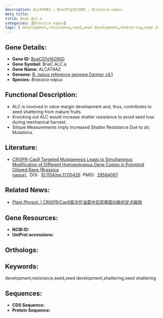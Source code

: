 ```yaml
---
description: ALCATRAZ ; BnaC07g16290D ; Brassica napus
meta_title:
title: BnaC.ALC.a
categories: [Brassica napus]
tags: [ development,resistance,seed,seed development,shattering,seed shattering ]
---
```


## Gene Details:
- **Gene ID:**	[BnaC07g16290D]()
- **Gene Symbol:** BnaC.ALC.a
- **Gene Name:** ALCATRAZ
- **Genome:** [B. napus reference genome Darmor v4.1]()
- **Species:** *Brassica napus*

## Functional Description:
   - ALC is involved in valve margin development and, thus, contributes to seed shattering from mature fruits.
   - Knocking out ALC would increase shatter resistance to avoid seed loss during mechanical harvest.
   - Silique Measurements Imply Increased Shatter Resistance Due to alc Mutations.

## Literature:
   - [CRISPR-Cas9 Targeted Mutagenesis Leads to Simultaneous Modification of Different Homoeologous Gene Copies in Polyploid Oilseed Rape (Brassica napus).]( https://academic.oup.com/plphys/article/174/2/935/6117482?login=true)&nbsp;&nbsp;DOI:&nbsp;&nbsp;[10.1104/pp.17.00426](https://academic.oup.com/plphys/article/174/2/935/6117482?login=true)&nbsp;&nbsp;PMID:&nbsp;&nbsp;[28584067](https://pubmed.ncbi.nlm.nih.gov/28584067/)

## Related News:
   - [Plant Physiol. | CRISPR/Cas9首次在油菜中实现基因功能的定点敲除](https://mp.weixin.qq.com/s?__biz=MzIyOTY2NDYyNQ==&mid=2247484775&idx=1&sn=c0f6de147e7967870d97014a3b97da87&chksm=e8be7779dfc9fe6fb9edab79c76972445a4daa904d987993e22cdb0c65df14497c5456ab3fb8&scene=27#wechat_redirect)

## Gene Resources:
- **NCBI ID:** [](https://www.ncbi.nlm.nih.gov/gene/?term=)
- **UniProt accessions:** [](https://www.uniprot.org/uniprotkb//entry)

## Orthologs:


## Keywords:
development,resistance,seed,seed development,shattering,seed shattering

## Sequences:
- **CDS Sequence:**
- **Protein Sequence:**
